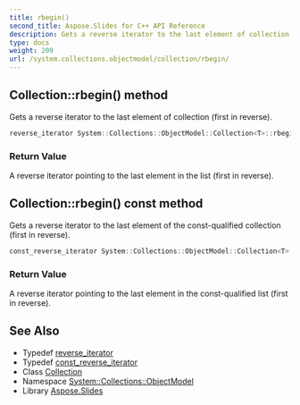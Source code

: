 ```yaml
---
title: rbegin()
second_title: Aspose.Slides for C++ API Reference
description: Gets a reverse iterator to the last element of collection (first in reverse).
type: docs
weight: 209
url: /system.collections.objectmodel/collection/rbegin/
---
```

## Collection::rbegin() method


Gets a reverse iterator to the last element of collection (first in reverse).

```cpp
reverse_iterator System::Collections::ObjectModel::Collection<T>::rbegin() noexcept
```


### Return Value

A reverse iterator pointing to the last element in the list (first in reverse).

## Collection::rbegin() const method


Gets a reverse iterator to the last element of the const-qualified collection (first in reverse).

```cpp
const_reverse_iterator System::Collections::ObjectModel::Collection<T>::rbegin() const noexcept
```


### Return Value

A reverse iterator pointing to the last element in the const-qualified list (first in reverse).

## See Also

* Typedef [reverse_iterator](../reverse_iterator/)
* Typedef [const_reverse_iterator](../const_reverse_iterator/)
* Class [Collection](../)
* Namespace [System::Collections::ObjectModel](../../)
* Library [Aspose.Slides](../../../)